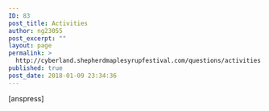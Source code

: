 ```yaml
---
ID: 83
post_title: Activities
author: ng23055
post_excerpt: ""
layout: page
permalink: >
  http://cyberland.shepherdmaplesyrupfestival.com/questions/activities
published: true
post_date: 2018-01-09 23:34:36
---
```

[anspress]